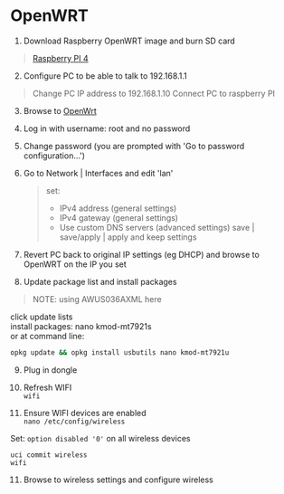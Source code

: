 # OpenWRT

1. Download Raspberry OpenWRT image and burn SD card  

> [Raspberry PI 4](https://downloads.openwrt.org/releases/23.05.4/targets/bcm27xx/bcm2711/)  

2. Configure PC to be able to talk to 192.168.1.1

> Change PC IP address to 192.168.1.10
> Connect PC to raspberry PI

3. Browse to [OpenWrt](http://192.168.1.1)

4. Log in with username: root and no password

5. Change password (you are prompted with 'Go to password configuration...')

6. Go to Network | Interfaces and edit 'lan'
   > set:
   > * IPv4 address (general settings)
   > * IPv4 gateway  (general settings)
   > * Use custom DNS servers (advanced settings)
   > save | save/apply | apply and keep settings

7. Revert PC back to original IP settings (eg DHCP) and browse to OpenWRT on the IP you set

8. Update package list and install packages

  > NOTE: using AWUS036AXML here

   click update lists  
   install packages: nano kmod-mt7921s  
   or at command line:

```bash
opkg update && opkg install usbutils nano kmod-mt7921u
```

9. Plug in dongle

10. Refresh WIFI  
```wifi```

11. Ensure WIFI devices are enabled  
```nano /etc/config/wireless```

Set: ```option disabled '0'``` on all wireless devices

```
uci commit wireless
wifi
```

11. Browse to wireless settings and configure wireless

